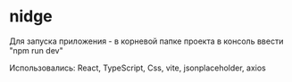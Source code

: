 # nidge

Для запуска приложения - в корневой папке проекта в консоль ввести "npm run dev"

Использовались: React, TypeScript, Css, vite, jsonplaceholder, axios